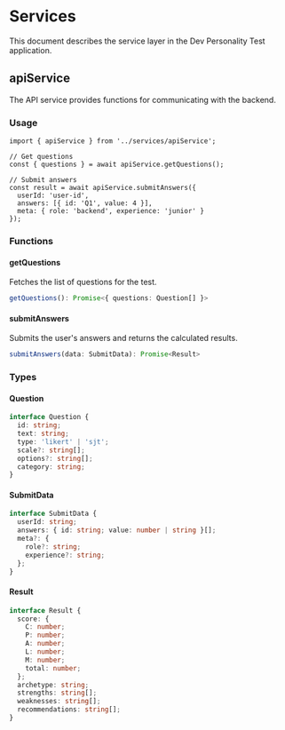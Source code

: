 # Services

This document describes the service layer in the Dev Personality Test application.

## apiService

The API service provides functions for communicating with the backend.

### Usage

```tsx
import { apiService } from '../services/apiService';

// Get questions
const { questions } = await apiService.getQuestions();

// Submit answers
const result = await apiService.submitAnswers({
  userId: 'user-id',
  answers: [{ id: 'Q1', value: 4 }],
  meta: { role: 'backend', experience: 'junior' }
});
```

### Functions

#### getQuestions

Fetches the list of questions for the test.

```ts
getQuestions(): Promise<{ questions: Question[] }>
```

#### submitAnswers

Submits the user's answers and returns the calculated results.

```ts
submitAnswers(data: SubmitData): Promise<Result>
```

### Types

#### Question

```ts
interface Question {
  id: string;
  text: string;
  type: 'likert' | 'sjt';
  scale?: string[];
  options?: string[];
  category: string;
}
```

#### SubmitData

```ts
interface SubmitData {
  userId: string;
  answers: { id: string; value: number | string }[];
  meta?: {
    role?: string;
    experience?: string;
  };
}
```

#### Result

```ts
interface Result {
  score: {
    C: number;
    P: number;
    A: number;
    L: number;
    M: number;
    total: number;
  };
  archetype: string;
  strengths: string[];
  weaknesses: string[];
  recommendations: string[];
}
```